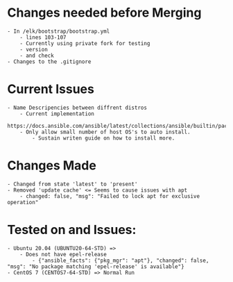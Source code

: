 # Changes needed before Merging
	- In /elk/bootstrap/bootstrap.yml
		- lines 103-107
		- Currently using private fork for testing
		- version 
		- and check
	- Changes to the .gitignore 

# Current Issues
	- Name Descripencies between diffrent distros
		- Current implementation 
		https://docs.ansible.com/ansible/latest/collections/ansible/builtin/package_module.html
		- Only allow small number of host OS's to auto install.
			- Sustain writen guide on how to install more.

# Changes Made
	- Changed from state 'latest' to 'present'
	- Removed 'update cache' <= Seems to cause issues with apt 
		- changed: false, "msg": "Failed to lock apt for exclusive operation"

# Tested on and Issues:
	- Ubuntu 20.04 (UBUNTU20-64-STD) => 
		- Does not have epel-release
			- {"ansible_facts": {"pkg_mgr": "apt"}, "changed": false, "msg": "No package matching 'epel-release' is available"}
	- CentOS 7 (CENTOS7-64-STD) => Normal Run
